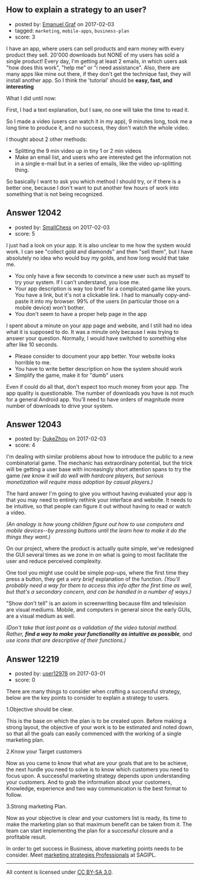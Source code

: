 ## How to explain a strategy to an user?

- posted by: [Emanuel Graf](https://stackexchange.com/users/5310240/emanuel-graf) on 2017-02-03
- tagged: `marketing`, `mobile-apps`, `business-plan`
- score: 3

I have an app, where users can sell products and earn money with every product they sell. 20'000 downloads but NONE of my users has sold a single product! Every day, I'm getting at least 2 emails, in which users ask "how does this work", "help me" or "i need assistance".
 Also, there are many apps like mine out there, if they don't get the technique fast, they will install another app. So I think the 'tutorial' should be **easy, fast, and interesting** 

What I did until now:

First, I had a text explanation, but I saw, no one will take the time to read it.

So I made a video (users can watch it in my app), 9 minutes long, took me a long time to produce it, and no success, they don't watch the whole video.

I thought about 2 other methods: 

 - Splitting the 9 min video up in tiny 1 or 2 min videos
 - Make an email list, and users who are interested get the information not in a single e-mail but in a series of emails, like the video up-splitting thing.

So basically I want to ask you which method I should try, or if there is a better one, because I don't want to put another few hours of work into something that is not being recognized.


## Answer 12042

- posted by: [SmallChess](https://stackexchange.com/users/124226/smallchess) on 2017-02-03
- score: 5

I just had a look on your app. It is also unclear to me how the system would work. I can see "collect gold and diamonds" and then "sell them", but I have absolutely no idea who would buy my golds, and how long would that take me.

 - You only have a few seconds to convince a new user such as myself to try your system. If I can't understand, you lose me.
 - Your app description is way too brief for a complicated game like yours. You have a link, but it's not a clickable link. I had to manually copy-and-paste it into my browser. 99% of the users (in particular those on a mobile device) won't bother.
 - You don't seem to have a proper help page in the app

I spent about a minute on your app page and website, and I still had no idea what it is supposed to do. It was a minute only because I was trying to answer your question. Normally, I would have switched to something else after like 10 seconds.

 - Please consider to document your app better. Your website looks horrible to me.
 - You have to write better description on how the system should work
 - Simplify the game, make it for "dumb" users

Even if could do all that, don't expect too much money from your app. The app quality is questionable. The number of downloads you have is not much for a general Android app. You'll need to have orders of magnitude more number of downloads to drive your system. 





## Answer 12043

- posted by: [DukeZhou](https://stackexchange.com/users/4146639/dukezhou) on 2017-02-03
- score: 4

I'm dealing with similar problems about how to introduce the public to a new combinatorial game.  The mechanic has extraordinary potential, but the trick will be getting a user base with increasingly short attention spans to try the game *(we know it will do well with hardcore players, but serious monetization will require mass adoption by casual players.)*

The hard answer I'm going to give you without having evaluated your app is that you may need to entirely rethink your interface and website.  It needs to be intuitive, so that people can figure it out without having to read or watch a video.  

*(An analogy is how young children figure out how to use computers and mobile devices--by pressing buttons until the learn how to make it do the things they want.)*

On our project, where the product is actually quite simple, we've redesigned the GUI several times as we zone in on what is going to most facilitate the user and reduce perceived complexity.

One tool you might use could be simple pop-ups, where the first time they press a button, they get a *very brief* explanation of the function.  *(You'll probably need a way for them to access this info after the first time as well, but that's a secondary concern, and can be handled in a number of ways.)*

"Show don't tell" is an axiom in screenwriting because film and television are visual mediums.  Mobile, and computers in general since the early GUIs, are a visual medium as well.  

*(Don't take that last point as a validation of the video tutorial method.  Rather, **find a way to make your functionality as intuitive as possible**, and use icons that are descriptive of their functions.)*


## Answer 12219

- posted by: [user12978](https://stackexchange.com/users/10358322/user12978) on 2017-03-01
- score: 0

<p>There are many things to consider when crafting a successful strategy, below are the key points to consider to explain a strategy to users.</p>

<p>1.Objective should be clear.</p>

<p>This is the base on which the plan is to be created upon. Before making a strong layout, the objective of your work is to be estimated and noted down, so that all the goals can easily commenced with the working of a single marketing plan.</p>

<p>2.Know your Target customers</p>

<p>Now as you came to know that what are your goals that are to be achieve, the next hurdle you need to solve is to know which customers you need to focus upon. A successful marketing strategy depends upon understanding your customers. And to grab the information about your customers, Knowledge, experience and two way communication is the best format to follow.</p>

<p>3.Strong marketing Plan.</p>

<p>Now as your objective is clear and your customers list is ready, its time to make the marketing plan so that maximum benefit can be taken from it. The team can start implementing the plan for a successful closure and a profitable result.</p>

<p>In order to get success in Business, above marketing points needs to be consider. Meet <a href="https://clutch.co/profile/sag-infotech" rel="nofollow noreferrer">marketing strategies Professionals</a> at SAGIPL.</p>




---

All content is licensed under [CC BY-SA 3.0](https://creativecommons.org/licenses/by-sa/3.0/).
